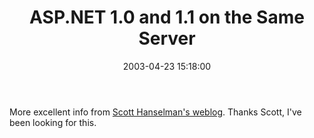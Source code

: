 ﻿---
layout: post
title: "ASP.NET 1.0 and 1.1 on the Same Server"
comments: false
date: 2003-04-23 15:18:00
categories:
 - Technology
subtext-id: 4744eec8-2b63-4c35-8567-73bd5a5744a2
alias: /blog/ASPNET-10-and-11-on-the-Same-Server.aspx
---


More excellent info from [Scott Hanselman's weblog](http://radio.weblogs.com/0106747/). Thanks Scott, I've been looking for this.
